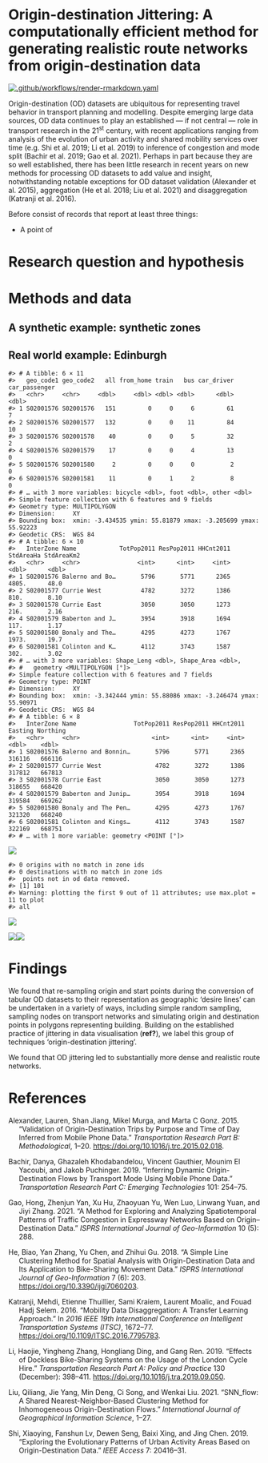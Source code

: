 
<!-- README.md is generated from README.Rmd. Please edit that file -->

# Origin-destination Jittering: A computationally efficient method for generating realistic route networks from origin-destination data

<!-- badges: start -->

[![.github/workflows/render-rmarkdown.yaml](https://github.com/Robinlovelace/odjitter/actions/workflows/render-rmarkdown.yaml/badge.svg)](https://github.com/Robinlovelace/odjitter/actions/workflows/render-rmarkdown.yaml)
<!-- badges: end -->

Origin-destination (OD) datasets are ubiquitous for representing travel
behavior in transport planning and modelling. Despite emerging large
data sources, OD data continues to play an established — if not central
— role in transport research in the 21<sup>st</sup> century, with recent
applications ranging from analysis of the evolution of urban activity
and shared mobility services over time (e.g. Shi et al. 2019; Li et al.
2019) to inference of congestion and mode split (Bachir et al. 2019; Gao
et al. 2021). Perhaps in part because they are so well established,
there has been little research in recent years on new methods for
processing OD datasets to add value and insight, notwithstanding notable
exceptions for OD dataset validation (Alexander et al. 2015),
aggregation (He et al. 2018; Liu et al. 2021) and disaggregation
(Katranji et al. 2016).

Before consist of records that report at least three things:

-   A point of

# Research question and hypothesis

# Methods and data

## A synthetic example: synthetic zones

## Real world example: Edinburgh

    #> # A tibble: 6 × 11
    #>   geo_code1 geo_code2   all from_home train   bus car_driver car_passenger
    #>   <chr>     <chr>     <dbl>     <dbl> <dbl> <dbl>      <dbl>         <dbl>
    #> 1 S02001576 S02001576   151         0     0     6         61             7
    #> 2 S02001576 S02001577   132         0     0    11         84            10
    #> 3 S02001576 S02001578    40         0     0     5         32             2
    #> 4 S02001576 S02001579    17         0     0     4         13             0
    #> 5 S02001576 S02001580     2         0     0     0          2             0
    #> 6 S02001576 S02001581    11         0     1     2          8             0
    #> # … with 3 more variables: bicycle <dbl>, foot <dbl>, other <dbl>
    #> Simple feature collection with 6 features and 9 fields
    #> Geometry type: MULTIPOLYGON
    #> Dimension:     XY
    #> Bounding box:  xmin: -3.434535 ymin: 55.81879 xmax: -3.205699 ymax: 55.92223
    #> Geodetic CRS:  WGS 84
    #> # A tibble: 6 × 10
    #>   InterZone Name            TotPop2011 ResPop2011 HHCnt2011 StdAreaHa StdAreaKm2
    #>   <chr>     <chr>                <int>      <int>     <int>     <dbl>      <dbl>
    #> 1 S02001576 Balerno and Bo…       5796       5771      2365     4805.      48.0 
    #> 2 S02001577 Currie West           4782       3272      1386      810.       8.10
    #> 3 S02001578 Currie East           3050       3050      1273      216.       2.16
    #> 4 S02001579 Baberton and J…       3954       3918      1694      117.       1.17
    #> 5 S02001580 Bonaly and The…       4295       4273      1767     1973.      19.7 
    #> 6 S02001581 Colinton and K…       4112       3743      1587      302.       3.02
    #> # … with 3 more variables: Shape_Leng <dbl>, Shape_Area <dbl>,
    #> #   geometry <MULTIPOLYGON [°]>
    #> Simple feature collection with 6 features and 7 fields
    #> Geometry type: POINT
    #> Dimension:     XY
    #> Bounding box:  xmin: -3.342444 ymin: 55.88086 xmax: -3.246474 ymax: 55.90971
    #> Geodetic CRS:  WGS 84
    #> # A tibble: 6 × 8
    #>   InterZone Name                TotPop2011 ResPop2011 HHCnt2011 Easting Northing
    #>   <chr>     <chr>                    <int>      <int>     <int>   <dbl>    <dbl>
    #> 1 S02001576 Balerno and Bonnin…       5796       5771      2365  316116   666116
    #> 2 S02001577 Currie West               4782       3272      1386  317812   667813
    #> 3 S02001578 Currie East               3050       3050      1273  318655   668420
    #> 4 S02001579 Baberton and Junip…       3954       3918      1694  319584   669262
    #> 5 S02001580 Bonaly and The Pen…       4295       4273      1767  321320   668240
    #> 6 S02001581 Colinton and Kings…       4112       3743      1587  322169   668751
    #> # … with 1 more variable: geometry <POINT [°]>

![](README_files/figure-gfm/overview-1.png)<!-- -->

    #> 0 origins with no match in zone ids
    #> 0 destinations with no match in zone ids
    #>  points not in od data removed.
    #> [1] 101
    #> Warning: plotting the first 9 out of 11 attributes; use max.plot = 11 to plot
    #> all

![](README_files/figure-gfm/desire-1.png)<!-- -->

![](README_files/figure-gfm/jittered-1.png)<!-- -->![](README_files/figure-gfm/jittered-2.png)<!-- -->

# Findings

We found that re-sampling origin and start points during the conversion
of tabular OD datasets to their representation as geographic ‘desire
lines’ can be undertaken in a variety of ways, including simple random
sampling, sampling nodes on transport networks and simulating origin and
destination points in polygons representing building. Building on the
established practice of jittering in data visualisation (**ref?**), we
label this group of techniques ‘origin-destination jittering’.

We found that OD jittering led to substantially more dense and realistic
route networks.

# References

<div id="refs" class="references csl-bib-body hanging-indent">

<div id="ref-alexander_validation_2015" class="csl-entry">

Alexander, Lauren, Shan Jiang, Mikel Murga, and Marta C Gonz. 2015.
“Validation of Origin-Destination Trips by Purpose and Time of Day
Inferred from Mobile Phone Data.” *Transportation Research Part B:
Methodological*, 1–20. <https://doi.org/10.1016/j.trc.2015.02.018>.

</div>

<div id="ref-bachir_inferring_2019" class="csl-entry">

Bachir, Danya, Ghazaleh Khodabandelou, Vincent Gauthier, Mounim El
Yacoubi, and Jakob Puchinger. 2019. “Inferring Dynamic
Origin-Destination Flows by Transport Mode Using Mobile Phone Data.”
*Transportation Research Part C: Emerging Technologies* 101: 254–75.

</div>

<div id="ref-gao_method_2021" class="csl-entry">

Gao, Hong, Zhenjun Yan, Xu Hu, Zhaoyuan Yu, Wen Luo, Linwang Yuan, and
Jiyi Zhang. 2021. “A Method for Exploring and Analyzing Spatiotemporal
Patterns of Traffic Congestion in Expressway Networks Based on
Origin–Destination Data.” *ISPRS International Journal of
Geo-Information* 10 (5): 288.

</div>

<div id="ref-he_simple_2018" class="csl-entry">

He, Biao, Yan Zhang, Yu Chen, and Zhihui Gu. 2018. “A Simple Line
Clustering Method for Spatial Analysis with Origin-Destination Data and
Its Application to Bike-Sharing Movement Data.” *ISPRS International
Journal of Geo-Information* 7 (6): 203.
<https://doi.org/10.3390/ijgi7060203>.

</div>

<div id="ref-katranji_mobility_2016" class="csl-entry">

Katranji, Mehdi, Etienne Thuillier, Sami Kraiem, Laurent Moalic, and
Fouad Hadj Selem. 2016. “Mobility Data Disaggregation: A Transfer
Learning Approach.” In *2016 IEEE 19th International Conference on
Intelligent Transportation Systems (ITSC)*, 1672–77.
<https://doi.org/10.1109/ITSC.2016.7795783>.

</div>

<div id="ref-li_effects_2019" class="csl-entry">

Li, Haojie, Yingheng Zhang, Hongliang Ding, and Gang Ren. 2019. “Effects
of Dockless Bike-Sharing Systems on the Usage of the London Cycle Hire.”
*Transportation Research Part A: Policy and Practice* 130 (December):
398–411. <https://doi.org/10.1016/j.tra.2019.09.050>.

</div>

<div id="ref-liu_snn_2021" class="csl-entry">

Liu, Qiliang, Jie Yang, Min Deng, Ci Song, and Wenkai Liu. 2021.
“SNN\_flow: A Shared Nearest-Neighbor-Based Clustering Method for
Inhomogeneous Origin-Destination Flows.” *International Journal of
Geographical Information Science*, 1–27.

</div>

<div id="ref-shi_exploring_2019" class="csl-entry">

Shi, Xiaoying, Fanshun Lv, Dewen Seng, Baixi Xing, and Jing Chen. 2019.
“Exploring the Evolutionary Patterns of Urban Activity Areas Based on
Origin-Destination Data.” *IEEE Access* 7: 20416–31.

</div>

</div>
